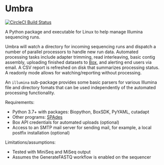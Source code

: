 # Umbra

[![CircleCI Build Status](https://circleci.com/gh/ShawHahnLab/umbra.svg?style=shield)](https://circleci.com/gh/ShawHahnLab/umbra)

A Python package and executable for Linux to help manage Illumina sequencing
runs.

Umbra will watch a directory for incoming sequencing runs and dispatch a number
of parallel processors to handle new run data.  Automated processing tasks
include adapter trimming, read interleaving, basic contig assembly, uploading
finished datasets to [Box], and alerting end users via email.  A CSV report is
refreshed on disk that summarizes processing status.  A readonly mode allows
for watching/reporting without processing.

An `illumina` sub-package provides some basic parsers for various Illumina file
and directory fomats that can be used independently of the automated processing
functionality.

Requirements:

 * Python 3.7+ with packages: Biopython, BoxSDK, PyYAML, cutadapt
 * Other programs: [SPAdes]
 * Box API credentials for automated uploads (optional)
 * Access to an SMTP mail server for sending mail, for example, a local postfix
   installation (optional)

Limitations/assumptions:

 * Tested with MiniSeq and MiSeq output
 * Assumes the GenerateFASTQ workflow is enabled on the sequencer

[Box]: https://www.box.com/
[SPAdes]: http://cab.spbu.ru/software/spades/
